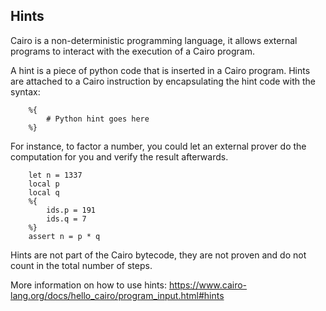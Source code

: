 ## Hints

Cairo is a non-deterministic programming language, 
it allows external programs to interact with the execution of a Cairo program.

A hint is a piece of python code that is inserted in a Cairo program.
Hints are attached to a Cairo instruction by encapsulating the hint code with the syntax:
```
    %{ 
        # Python hint goes here 
    %}
```

For instance, to factor a number, you could let an external prover do the computation for you and verify the result afterwards.
```
    let n = 1337
    local p
    local q
    %{
        ids.p = 191
        ids.q = 7
    %}
    assert n = p * q
```

Hints are not part of the Cairo bytecode, they are not proven and do not count in the total number of steps.

More information on how to use hints:
https://www.cairo-lang.org/docs/hello_cairo/program_input.html#hints
